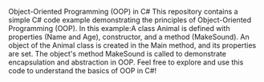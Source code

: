 Object-Oriented Programming (OOP) in C#
This repository contains a simple C# code example demonstrating the principles of Object-Oriented Programming (OOP). 
In this example:A class Animal is defined with properties (Name and Age), constructor, and a method (MakeSound).
An object of the Animal class is created in the Main method, and its properties are set.
The object's method MakeSound is called to demonstrate encapsulation and abstraction in OOP.
Feel free to explore and use this code to understand the basics of OOP in C#!
